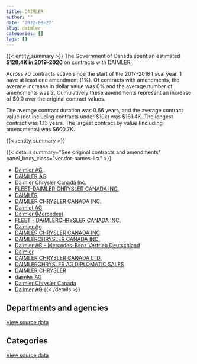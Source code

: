 ```yaml
---
title: DAIMLER
author: ''
date: '2022-08-27'
slug: daimler
categories: []
tags: []
---
```


<script src="/rmarkdown-libs/htmlwidgets/htmlwidgets.js"></script>
<link href="/rmarkdown-libs/datatables-css/datatables-crosstalk.css" rel="stylesheet" />
<script src="/rmarkdown-libs/datatables-binding/datatables.js"></script>
<script src="/rmarkdown-libs/jquery/jquery-3.6.0.min.js"></script>
<link href="/rmarkdown-libs/dt-core-bootstrap/css/dataTables.bootstrap.min.css" rel="stylesheet" />
<link href="/rmarkdown-libs/dt-core-bootstrap/css/dataTables.bootstrap.extra.css" rel="stylesheet" />
<script src="/rmarkdown-libs/dt-core-bootstrap/js/jquery.dataTables.min.js"></script>
<script src="/rmarkdown-libs/dt-core-bootstrap/js/dataTables.bootstrap.min.js"></script>
<link href="/rmarkdown-libs/crosstalk/css/crosstalk.min.css" rel="stylesheet" />
<script src="/rmarkdown-libs/crosstalk/js/crosstalk.min.js"></script>
<script src="/rmarkdown-libs/htmlwidgets/htmlwidgets.js"></script>
<link href="/rmarkdown-libs/datatables-css/datatables-crosstalk.css" rel="stylesheet" />
<script src="/rmarkdown-libs/datatables-binding/datatables.js"></script>
<script src="/rmarkdown-libs/jquery/jquery-3.6.0.min.js"></script>
<link href="/rmarkdown-libs/dt-core-bootstrap/css/dataTables.bootstrap.min.css" rel="stylesheet" />
<link href="/rmarkdown-libs/dt-core-bootstrap/css/dataTables.bootstrap.extra.css" rel="stylesheet" />
<script src="/rmarkdown-libs/dt-core-bootstrap/js/jquery.dataTables.min.js"></script>
<script src="/rmarkdown-libs/dt-core-bootstrap/js/dataTables.bootstrap.min.js"></script>
<link href="/rmarkdown-libs/crosstalk/css/crosstalk.min.css" rel="stylesheet" />
<script src="/rmarkdown-libs/crosstalk/js/crosstalk.min.js"></script>

{{< entity_summary >}}
The Government of Canada spent an estimated **\$128.4K in 2019-2020** on contracts with DAIMLER.

Across 70 contracts active since the start of the 2017-2018 fiscal year, 1 have at least one amendment (1%). Of contracts with amendments, the average increase in dollar value was 0% and the average number of amendments was 2. Cumulatively these amendments represent an increase of \$0.0 over the original contract values.

The average contract duration was 0.66 years, and the average contract value (not including contracts under \$10k) was \$161.4K. The longest contract was 1.13 years. The largest contract by value (including amendments) was \$600.7K.

{{< /entity_summary >}}

{{< details summary="See original contracts and amendments" panel_body_class="vendor-names-list" >}}
- [Daimler AG](https://search.open.canada.ca/en/ct/?sort=contract_value_f%20desc&page=1&search_text=%22Daimler%20AG%22)
- [DAIMLER AG](https://search.open.canada.ca/en/ct/?sort=contract_value_f%20desc&page=1&search_text=%22DAIMLER%20AG%22)
- [Daimler Chrysler Canada Inc.](https://search.open.canada.ca/en/ct/?sort=contract_value_f%20desc&page=1&search_text=%22Daimler%20Chrysler%20Canada%20Inc.%22)
- [FLEET-DAIMLER CHRYSLER CANADA INC.](https://search.open.canada.ca/en/ct/?sort=contract_value_f%20desc&page=1&search_text=%22FLEET-DAIMLER%20CHRYSLER%20CANADA%20INC.%22)
- [DAIMLER](https://search.open.canada.ca/en/ct/?sort=contract_value_f%20desc&page=1&search_text=%22DAIMLER%22)
- [DAIMLER CHRYSLER CANADA INC.](https://search.open.canada.ca/en/ct/?sort=contract_value_f%20desc&page=1&search_text=%22DAIMLER%20CHRYSLER%20CANADA%20INC.%22)
- [Daimlet AG](https://search.open.canada.ca/en/ct/?sort=contract_value_f%20desc&page=1&search_text=%22Daimlet%20AG%22)
- [Daimler (Mercedes)](https://search.open.canada.ca/en/ct/?sort=contract_value_f%20desc&page=1&search_text=%22Daimler%20%28Mercedes%29%22)
- [FLEET - DAIMLERCHRYSLER CANADA INC.](https://search.open.canada.ca/en/ct/?sort=contract_value_f%20desc&page=1&search_text=%22FLEET%20-%20DAIMLERCHRYSLER%20CANADA%20INC.%22)
- [Daimler Ag](https://search.open.canada.ca/en/ct/?sort=contract_value_f%20desc&page=1&search_text=%22Daimler%20Ag%22)
- [DAIMLER CHRYSLER CANADA INC](https://search.open.canada.ca/en/ct/?sort=contract_value_f%20desc&page=1&search_text=%22DAIMLER%20CHRYSLER%20CANADA%20INC%22)
- [DAIMLERCHRYSLER CANADA INC.](https://search.open.canada.ca/en/ct/?sort=contract_value_f%20desc&page=1&search_text=%22DAIMLERCHRYSLER%20CANADA%20INC.%22)
- [Daimler AG - Mercedes-Benz Vertrieb Deutschland](https://search.open.canada.ca/en/ct/?sort=contract_value_f%20desc&page=1&search_text=%22Daimler%20AG%20-%20Mercedes-Benz%20Vertrieb%20Deutschland%22)
- [Daimler](https://search.open.canada.ca/en/ct/?sort=contract_value_f%20desc&page=1&search_text=%22Daimler%22)
- [DAIMLER CHRYSLER CANADA LTD.](https://search.open.canada.ca/en/ct/?sort=contract_value_f%20desc&page=1&search_text=%22DAIMLER%20CHRYSLER%20CANADA%20LTD.%22)
- [DAIMLERCHRYSLER AG DIPLOMATIC SALES](https://search.open.canada.ca/en/ct/?sort=contract_value_f%20desc&page=1&search_text=%22DAIMLERCHRYSLER%20AG%20DIPLOMATIC%20SALES%22)
- [DAIMLER CHRYSLER](https://search.open.canada.ca/en/ct/?sort=contract_value_f%20desc&page=1&search_text=%22DAIMLER%20CHRYSLER%22)
- [daimler AG](https://search.open.canada.ca/en/ct/?sort=contract_value_f%20desc&page=1&search_text=%22daimler%20AG%22)
- [Daimler Chrysler Canada](https://search.open.canada.ca/en/ct/?sort=contract_value_f%20desc&page=1&search_text=%22Daimler%20Chrysler%20Canada%22)
- [Dailmer AG](https://search.open.canada.ca/en/ct/?sort=contract_value_f%20desc&page=1&search_text=%22Dailmer%20AG%22)
{{< /details >}}

## Departments and agencies

<div id="htmlwidget-1" style="width:100%;height:auto;" class="datatables html-widget"></div>
<script type="application/json" data-for="htmlwidget-1">{"x":{"style":"bootstrap","filter":"none","vertical":false,"data":[["<a href=\"/departments/dfo-mpo/\">Fisheries and Oceans Canada<\/a>","<a href=\"/departments/dnd-mdn/\">National Defence<\/a>"],[null,1807421.02],[null,8472177.48],[31635.37,96776.51]],"container":"<table class=\"table table-striped table-hover row-border order-column display\">\n  <thead>\n    <tr>\n      <th>Department<\/th>\n      <th>2017-2018<\/th>\n      <th>2018-2019<\/th>\n      <th>2019-2020<\/th>\n    <\/tr>\n  <\/thead>\n<\/table>","options":{"order":[[3,"desc"]],"pageLength":10,"autoWidth":true,"columnDefs":[{"targets":1,"render":"function(data, type, row, meta) {\n    return type !== 'display' ? data : DTWidget.formatCurrency(data, \"$\", 2, 3, \",\", \".\", true, null);\n  }"},{"targets":2,"render":"function(data, type, row, meta) {\n    return type !== 'display' ? data : DTWidget.formatCurrency(data, \"$\", 2, 3, \",\", \".\", true, null);\n  }"},{"targets":3,"render":"function(data, type, row, meta) {\n    return type !== 'display' ? data : DTWidget.formatCurrency(data, \"$\", 2, 3, \",\", \".\", true, null);\n  }"},{"width":"16%","targets":[1,2,3]},{"className":"dt-right","targets":[1,2,3]}],"orderClasses":false}},"evals":["options.columnDefs.0.render","options.columnDefs.1.render","options.columnDefs.2.render"],"jsHooks":[]}</script>
<p class="text-right">
<a href="https://github.com/GoC-Spending/contracts-data/tree/main/data/out/vendors/daimler/summary_by_fiscal_year_by_department.csv" class="source-data-link btn btn-link">View source data</a>
</p>

## Categories

<div id="htmlwidget-2" style="width:100%;height:auto;" class="datatables html-widget"></div>
<script type="application/json" data-for="htmlwidget-2">{"x":{"style":"bootstrap","filter":"none","vertical":false,"data":[["<a href=\"/categories/11_defence/\">Defence<\/a>","<a href=\"/categories/5_transportation_and_logistics/\">Transportation and logistics<\/a>","<a href=\"/categories/6_industrial_products_and_services/\">Industrial products and services<\/a>"],[1807421.02,null,null],[8389873.36,null,82304.12],[96776.51,31635.37,null]],"container":"<table class=\"table table-striped table-hover row-border order-column display\">\n  <thead>\n    <tr>\n      <th>Category<\/th>\n      <th>2017-2018<\/th>\n      <th>2018-2019<\/th>\n      <th>2019-2020<\/th>\n    <\/tr>\n  <\/thead>\n<\/table>","options":{"order":[[3,"desc"]],"dom":"t","pageLength":30,"autoWidth":true,"columnDefs":[{"targets":1,"render":"function(data, type, row, meta) {\n    return type !== 'display' ? data : DTWidget.formatCurrency(data, \"$\", 2, 3, \",\", \".\", true, null);\n  }"},{"targets":2,"render":"function(data, type, row, meta) {\n    return type !== 'display' ? data : DTWidget.formatCurrency(data, \"$\", 2, 3, \",\", \".\", true, null);\n  }"},{"targets":3,"render":"function(data, type, row, meta) {\n    return type !== 'display' ? data : DTWidget.formatCurrency(data, \"$\", 2, 3, \",\", \".\", true, null);\n  }"},{"width":"16%","targets":[1,2,3]},{"className":"dt-right","targets":[1,2,3]}],"orderClasses":false,"lengthMenu":[10,25,30,50,100]}},"evals":["options.columnDefs.0.render","options.columnDefs.1.render","options.columnDefs.2.render"],"jsHooks":[]}</script>
<p class="text-right">
<a href="https://github.com/GoC-Spending/contracts-data/tree/main/data/out/vendors/daimler/summary_by_fiscal_year_by_category.csv" class="source-data-link btn btn-link">View source data</a>
</p>
